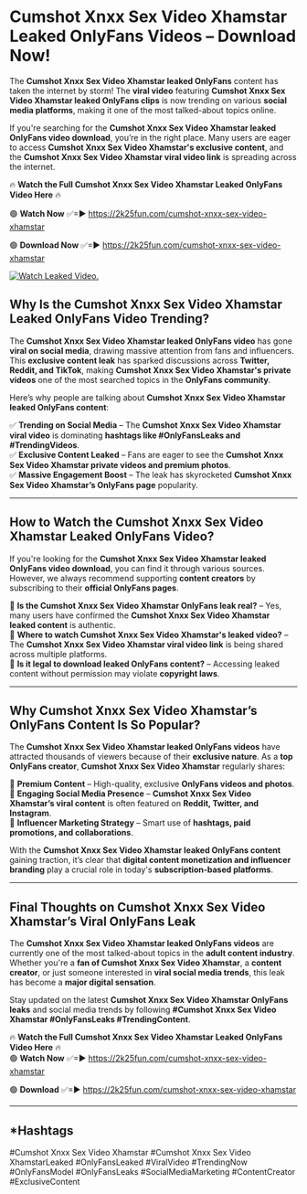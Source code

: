 # Cumshot Xnxx Sex Video Xhamstar Leaked OnlyFans Videos – Download Now!

The **Cumshot Xnxx Sex Video Xhamstar leaked OnlyFans** content has taken the internet by storm! The **viral video** featuring **Cumshot Xnxx Sex Video Xhamstar leaked OnlyFans clips** is now trending on various **social media platforms**, making it one of the most talked-about topics online.  

If you're searching for the **Cumshot Xnxx Sex Video Xhamstar leaked OnlyFans video download**, you’re in the right place. Many users are eager to access **Cumshot Xnxx Sex Video Xhamstar's exclusive content**, and the **Cumshot Xnxx Sex Video Xhamstar viral video link** is spreading across the internet.  

🔥 **Watch the Full Cumshot Xnxx Sex Video Xhamstar Leaked OnlyFans Video Here** 🔥  

🟢 **Watch Now** ✅=► https://2k25fun.com/cumshot-xnxx-sex-video-xhamstar

🟢 **Download Now** ✅=► https://2k25fun.com/cumshot-xnxx-sex-video-xhamstar

[![Watch Leaked Video.](https://miro.medium.com/v2/resize:fit:828/format:webp/1*cilzJN44JGOrTw9NJCrNHA.gif "Watch Leaked Video")](https://2k25fun.com/cumshot-xnxx-sex-video-xhamstar)

## **Why Is the Cumshot Xnxx Sex Video Xhamstar Leaked OnlyFans Video Trending?**  

The **Cumshot Xnxx Sex Video Xhamstar leaked OnlyFans video** has gone **viral on social media**, drawing massive attention from fans and influencers. This **exclusive content leak** has sparked discussions across **Twitter, Reddit, and TikTok**, making **Cumshot Xnxx Sex Video Xhamstar's private videos** one of the most searched topics in the **OnlyFans community**.  

Here’s why people are talking about **Cumshot Xnxx Sex Video Xhamstar leaked OnlyFans content**:  

✅ **Trending on Social Media** – The **Cumshot Xnxx Sex Video Xhamstar viral video** is dominating **hashtags like #OnlyFansLeaks and #TrendingVideos**.  
✅ **Exclusive Content Leaked** – Fans are eager to see the **Cumshot Xnxx Sex Video Xhamstar private videos and premium photos**.  
✅ **Massive Engagement Boost** – The leak has skyrocketed **Cumshot Xnxx Sex Video Xhamstar’s OnlyFans page** popularity.  

---

## **How to Watch the Cumshot Xnxx Sex Video Xhamstar Leaked OnlyFans Video?**  

If you're looking for the **Cumshot Xnxx Sex Video Xhamstar leaked OnlyFans video download**, you can find it through various sources. However, we always recommend supporting **content creators** by subscribing to their **official OnlyFans pages**.  

🔹 **Is the Cumshot Xnxx Sex Video Xhamstar OnlyFans leak real?** – Yes, many users have confirmed the **Cumshot Xnxx Sex Video Xhamstar leaked content** is authentic.  
🔹 **Where to watch Cumshot Xnxx Sex Video Xhamstar's leaked video?** – The **Cumshot Xnxx Sex Video Xhamstar viral video link** is being shared across multiple platforms.  
🔹 **Is it legal to download leaked OnlyFans content?** – Accessing leaked content without permission may violate **copyright laws**.  

---

## **Why Cumshot Xnxx Sex Video Xhamstar’s OnlyFans Content Is So Popular?**  

The **Cumshot Xnxx Sex Video Xhamstar leaked OnlyFans videos** have attracted thousands of viewers because of their **exclusive nature**. As a **top OnlyFans creator**, **Cumshot Xnxx Sex Video Xhamstar** regularly shares:  

📌 **Premium Content** – High-quality, exclusive **OnlyFans videos and photos**.  
📌 **Engaging Social Media Presence** – **Cumshot Xnxx Sex Video Xhamstar’s viral content** is often featured on **Reddit, Twitter, and Instagram**.  
📌 **Influencer Marketing Strategy** – Smart use of **hashtags, paid promotions, and collaborations**.  

With the **Cumshot Xnxx Sex Video Xhamstar leaked OnlyFans content** gaining traction, it’s clear that **digital content monetization and influencer branding** play a crucial role in today's **subscription-based platforms**.  

---

## **Final Thoughts on Cumshot Xnxx Sex Video Xhamstar’s Viral OnlyFans Leak**  

The **Cumshot Xnxx Sex Video Xhamstar leaked OnlyFans videos** are currently one of the most talked-about topics in the **adult content industry**. Whether you're a **fan of Cumshot Xnxx Sex Video Xhamstar**, a **content creator**, or just someone interested in **viral social media trends**, this leak has become a **major digital sensation**.  

Stay updated on the latest **Cumshot Xnxx Sex Video Xhamstar OnlyFans leaks** and social media trends by following **#Cumshot Xnxx Sex Video Xhamstar #OnlyFansLeaks #TrendingContent**.  

🔥 **Watch the Full Cumshot Xnxx Sex Video Xhamstar Leaked OnlyFans Video Here** 🔥  
🟢 **Watch Now** ✅=► https://2k25fun.com/cumshot-xnxx-sex-video-xhamstar

🟢 **Download** ✅=► https://2k25fun.com/cumshot-xnxx-sex-video-xhamstar

---

## *Hashtags
#Cumshot Xnxx Sex Video Xhamstar #Cumshot Xnxx Sex Video XhamstarLeaked #OnlyFansLeaked #ViralVideo #TrendingNow #OnlyFansModel #OnlyFansLeaks #SocialMediaMarketing #ContentCreator #ExclusiveContent  